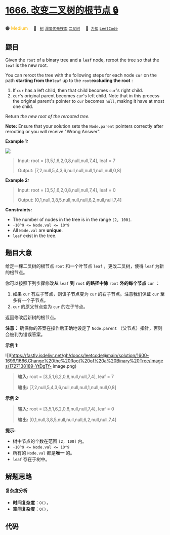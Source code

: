 # [1666. 改变二叉树的根节点 🔒](https://2xiao.github.io/leetcode-js/problem/1666.html)

🟠 <font color=#ffb800>Medium</font>&emsp; 🔖&ensp; [`树`](/tag/tree.md) [`深度优先搜索`](/tag/depth-first-search.md) [`二叉树`](/tag/binary-tree.md)&emsp; 🔗&ensp;[`力扣`](https://leetcode.cn/problems/change-the-root-of-a-binary-tree) [`LeetCode`](https://leetcode.com/problems/change-the-root-of-a-binary-tree)

## 题目

Given the `root` of a binary tree and a `leaf` node, reroot the tree so that
the `leaf` is the new root.

You can reroot the tree with the following steps for each node `cur` on the
path **starting from the**`leaf` up to the `root`​​​ **excluding the root** :

  1. If `cur` has a left child, then that child becomes `cur`'s right child.
  2. `cur`'s original parent becomes `cur`'s left child. Note that in this process the original parent's pointer to `cur` becomes `null`, making it have at most one child.

Return _the new root_ _of the rerooted tree._

**Note:** Ensure that your solution sets the `Node.parent` pointers correctly
after rerooting or you will receive "Wrong Answer".



**Example 1:**

![](https://fastly.jsdelivr.net/gh/doocs/leetcode@main/solution/1600-1699/1666.Change%20the%20Root%20of%20a%20Binary%20Tree/images/bt_image_1.png)

> Input: root = [3,5,1,6,2,0,8,null,null,7,4], leaf = 7
> 
> Output: [7,2,null,5,4,3,6,null,null,null,1,null,null,0,8]

**Example 2:**

> Input: root = [3,5,1,6,2,0,8,null,null,7,4], leaf = 0
> 
> Output: [0,1,null,3,8,5,null,null,null,6,2,null,null,7,4]

**Constraints:**

  * The number of nodes in the tree is in the range `[2, 100]`.
  * `-10^9 <= Node.val <= 10^9`
  * All `Node.val` are **unique**.
  * `leaf` exist in the tree.


## 题目大意

给定一棵二叉树的根节点 `root` 和一个叶节点 `leaf` ，更改二叉树，使得 `leaf` 为新的根节点。

你可以按照下列步骤修改**从** `leaf` **到** `root` **的路径中除** `root` **外的每个节点** `cur` ：

  1. 如果 `cur` 有左子节点，则该子节点变为 `cur` 的右子节点。注意我们保证 `cur` 至多有一个子节点。
  2. `cur` 的原父节点变为 `cur` 的左子节点。

返回修改后新树的根节点。

**注意：** 确保你的答案在操作后正确地设定了 `Node.parent` （父节点）指针，否则会被判为错误答案。



**示例 1:**

![](https://fastly.jsdelivr.net/gh/doocs/leetcode@main/solution/1600-1699/1666.Change%20the%20Root%20of%20a%20Binary%20Tree/images/1727138189-YtDgTf-
image.png)

> 
> 
> 
> 
> 
> **输入:** root = [3,5,1,6,2,0,8,null,null,7,4], leaf = 7
> 
> **输出:** [7,2,null,5,4,3,6,null,null,null,1,null,null,0,8]
> 
> 

**示例 2:**

> 
> 
> 
> 
> 
> **输入:** root = [3,5,1,6,2,0,8,null,null,7,4], leaf = 0
> 
> **输出:** [0,1,null,3,8,5,null,null,null,6,2,null,null,7,4]
> 
> 



**提示:**

  * 树中节点的个数在范围 `[2, 100]` 内。
  * `-10^9 <= Node.val <= 10^9`
  * 所有的 `Node.val` 都是**唯一** 的。
  * `leaf` 存在于树中。


## 解题思路

#### 复杂度分析

- **时间复杂度**：`O()`，
- **空间复杂度**：`O()`，

## 代码

```javascript

```